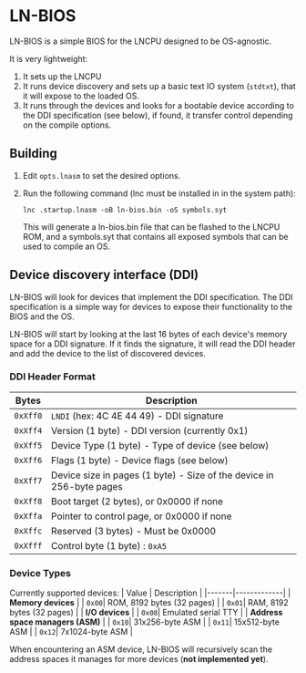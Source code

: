 # LN-BIOS

LN-BIOS is a simple BIOS for the LNCPU designed to be OS-agnostic.

It is very lightweight:
1. It sets up the LNCPU
2. It runs device discovery and sets up a basic text IO system (`stdtxt`), that it will expose to the loaded OS.
3. It runs through the devices and looks for a bootable device according to the DDI specification (see below), if found, it transfer control depending on the compile options.

## Building

1. Edit `opts.lnasm` to set the desired options.
2. Run the following command (lnc must be installed in in the system path):

    ```lnc .startup.lnasm -oB ln-bios.bin -oS symbols.syt```

    This will generate a ln-bios.bin file that can be flashed to the LNCPU ROM, and a symbols.syt that contains all exposed symbols that can be used to compile an OS.

## Device discovery interface (DDI)

LN-BIOS will look for devices that implement the DDI specification. The DDI specification is a simple way for devices to expose their functionality to the BIOS and the OS.

LN-BIOS will start by looking at the last 16 bytes of each device's memory space for a DDI signature. If it finds the signature, it will read the DDI header and add the device to the list of discovered devices.

### DDI Header Format
| Bytes  | Description |
|--------|-------------|
| `0xXff0` | `LNDI` (hex: 4C 4E 44 49) - DDI signature |
| `0xXff4` | Version (1 byte) - DDI version (currently 0x1)|
| `0xXff5` | Device Type (1 byte) - Type of device (see below) |
| `0xXff6` | Flags (1 byte) - Device flags (see below) |
| `0xXff7` | Device size in pages (1 byte) - Size of the device in 256-byte pages |
| `0xXff8` | Boot target (2 bytes), or 0x0000 if none |
| `0xXffa` | Pointer to control page, or 0x0000 if none |
| `0xXffc` | Reserved (3 bytes) - Must be 0x0000 |
| `0xXfff` | Control byte (1 byte) : `0xA5` |

### Device Types
Currently supported devices:
| Value | Description |
|-------|-------------|
| **Memory devices**  |
| `0x00`| ROM, 8192 bytes (32 pages) |
| `0x01`| RAM, 8192 bytes (32 pages) |
| **I/O devices** |
| `0x08`| Emulated serial TTY |
| **Address space managers (ASM)** |
| `0x10`| 31x256-byte ASM |
| `0x11`| 15x512-byte ASM |
| `0x12`| 7x1024-byte ASM |

When encountering an ASM device, LN-BIOS will recursively scan the address spaces it manages for more devices (**not implemented yet**).